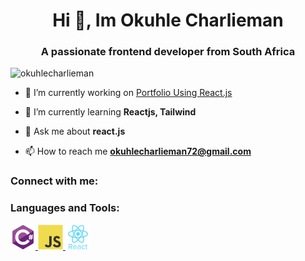 <h1 align="center">Hi 👋, Im Okuhle Charlieman</h1>
<h3 align="center">A passionate frontend developer from South Africa</h3>

<p align="left"> <img src="https://komarev.com/ghpvc/?username=okuhlecharlieman&label=Profile%20views&color=0e75b6&style=flat" alt="okuhlecharlieman" /> </p>

- 🔭 I’m currently working on [Portfolio Using React.js](https://github.com/okuhlecharlieman/react-bootstrap-portfolio)

- 🌱 I’m currently learning **Reactjs, Tailwind**

- 💬 Ask me about **react.js**

- 📫 How to reach me **okuhlecharlieman72@gmail.com**

<h3 align="left">Connect with me:</h3>
<p align="left">
</p>

<h3 align="left">Languages and Tools:</h3>
<p align="left"> <a href="https://www.w3schools.com/cs/" target="_blank" rel="noreferrer"> <img src="https://raw.githubusercontent.com/devicons/devicon/master/icons/csharp/csharp-original.svg" alt="csharp" width="40" height="40"/> </a> <a href="https://developer.mozilla.org/en-US/docs/Web/JavaScript" target="_blank" rel="noreferrer"> <img src="https://raw.githubusercontent.com/devicons/devicon/master/icons/javascript/javascript-original.svg" alt="javascript" width="40" height="40"/> </a> <a href="https://reactjs.org/" target="_blank" rel="noreferrer"> <img src="https://raw.githubusercontent.com/devicons/devicon/master/icons/react/react-original-wordmark.svg" alt="react" width="40" height="40"/> </a> </p>
